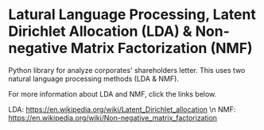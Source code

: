  # Latural Language Processing, Latent Dirichlet Allocation (LDA) & Non-negative Matrix Factorization (NMF)

Python library for analyze corporates' shareholders letter. This uses two natural language processing methods (LDA & NMF).

For more information about LDA and NMF, click the links below.

LDA: https://en.wikipedia.org/wiki/Latent_Dirichlet_allocation \n
NMF: https://en.wikipedia.org/wiki/Non-negative_matrix_factorization

